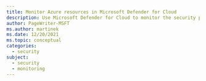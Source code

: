 ```yaml
---
title: Monitor Azure resources in Microsoft Defender for Cloud
description: Use Microsoft Defender for Cloud to monitor the security posture of machines, networks, storage and data services, and applications to discover potential security issues.
author: PageWriter-MSFT
ms.author: martinek
ms.date: 12/20/2021
ms.topic: conceptual
categories:
  - security
subject:
  - security
  - monitoring
---
```

